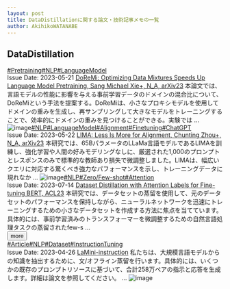 ```yaml
---
layout: post
title: DataDistillationに関する論文・技術記事メモの一覧
author: AkihikoWATANABE
---
```

## DataDistillation
<div class="visible-content">
<a class="button" href="articles/Pretraining.html">#Pretraining</a><a class="button" href="articles/NLP.html">#NLP</a><a class="button" href="articles/LanguageModel.html">#LanguageModel</a><br><span class="issue_date">Issue Date: 2023-05-21</span>
<a href="https://github.com/AkihikoWatanabe/paper_notes/issues/698">DoReMi: Optimizing Data Mixtures Speeds Up Language Model Pretraining, Sang Michael Xie+, N_A, arXiv23</a>
<span class="snippet">本論文では、言語モデルの性能に影響を与える事前学習データのドメインの混合比について、DoReMiという手法を提案する。DoReMiは、小さなプロキシモデルを使用してドメインの重みを生成し、再サンプリングして大きなモデルをトレーニングすることで、効率的にドメインの重みを見つけることができる。実験では ...</span>
<img src="https://github.com/AkihikoWatanabe/paper_notes/assets/12249301/2c0b125a-5ecc-4ee3-8c3b-022c03606c60" alt="image"><a class="button" href="articles/NLP.html">#NLP</a><a class="button" href="articles/LanguageModel.html">#LanguageModel</a><a class="button" href="articles/Alignment.html">#Alignment</a><a class="button" href="articles/Finetuning.html">#Finetuning</a><a class="button" href="articles/ChatGPT.html">#ChatGPT</a><br><span class="issue_date">Issue Date: 2023-05-22</span>
<a href="https://github.com/AkihikoWatanabe/paper_notes/issues/700">LIMA: Less Is More for Alignment, Chunting Zhou+, N_A, arXiv23</a>
<span class="snippet">本研究では、65BパラメータのLLaMa言語モデルであるLIMAを訓練し、強化学習や人間の好みモデリングなしに、厳選された1,000のプロンプトとレスポンスのみで標準的な教師あり損失で微調整しました。LIMAは、幅広いクエリに対応する驚くべき強力なパフォーマンスを示し、トレーニングデータに現れなか ...</span>
<img src="https://github.com/AkihikoWatanabe/paper_notes/assets/12249301/db025381-0bf0-47a3-bd18-5d88bff666df" alt="image"><a class="button" href="articles/NLP.html">#NLP</a><a class="button" href="articles/Zero_Few-shot.html">#Zero/Few-shot</a><a class="button" href="articles/Attention.html">#Attention</a><br><span class="issue_date">Issue Date: 2023-07-14</span>
<a href="https://github.com/AkihikoWatanabe/paper_notes/issues/827">Dataset Distillation with Attention Labels for Fine-tuning BERT, ACL23</a>
<span class="snippet">本研究では、データセットの蒸留を使用して、元のデータセットのパフォーマンスを保持しながら、ニューラルネットワークを迅速にトレーニングするための小さなデータセットを作成する方法に焦点を当てています。具体的には、事前学習済みのトランスフォーマーを微調整するための自然言語処理タスクの蒸留されたfew-s ...</span>
</div>
<button onclick="showMore(0)">more</button>

<div class="hidden-content">
<a class="button" href="articles/Article.html">#Article</a><a class="button" href="articles/NLP.html">#NLP</a><a class="button" href="articles/Dataset.html">#Dataset</a><a class="button" href="articles/InstructionTuning.html">#InstructionTuning</a><br><span class="issue_date">Issue Date: 2023-04-26</span>
<a href="https://github.com/AkihikoWatanabe/paper_notes/issues/548">LaMini-instruction</a>
<span class="snippet">私たちは、大規模言語モデルからの知識を抽出するために、文/オフライン蒸留を行います。具体的には、いくつかの既存のプロンプトリソースに基づいて、合計258万ペアの指示と応答を生成します。詳細は論文を参照してください。 ...</span>
<img src="https://github.com/AkihikoWatanabe/paper_notes/assets/12249301/23a85991-6af9-4663-a293-c22a6cdba9f0" alt="image"><button onclick="hideContent(0)" style="display: none;">hide</button>
</div>
